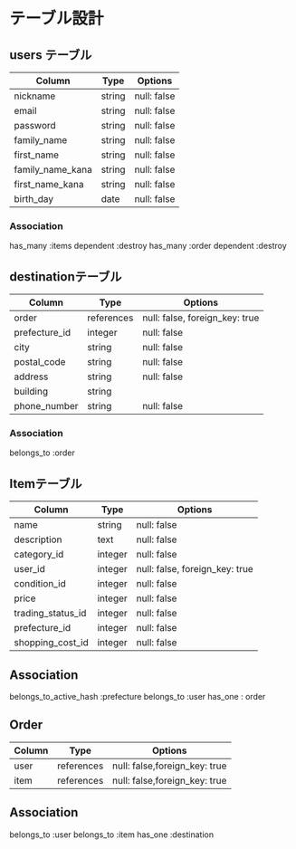 # テーブル設計

## users テーブル

| Column           | Type   | Options     |
| --------------   | ------ | ----------- |
| nickname         | string | null: false |
| email            | string | null: false |
| password         | string | null: false |
| family_name      | string | null: false |
| first_name       | string | null: false |
| family_name_kana | string | null: false |
| first_name_kana  | string | null: false |
| birth_day	       | date	  | null: false |


### Association

has_many :items dependent :destroy
has_many :order dependent :destroy

##  destinationテーブル

| Column          | Type      | Options                       |
| --------------- | --------- | ----------------------------- |
|order          	| references|null: false, foreign_key: true |
|prefecture_id    | integer	  |null: false                    |
|city	            | string	  |null: false                    |
|postal_code        | string    |null: false                    |
|address	        | string	  |null: false                    |
|building     	  | string	  |                               |
|phone_number	    | string    |null: false                    |

### Association

belongs_to :order


## Itemテーブル

| Column            |	Type      |	Options                        |
| ----------------- | --------- | ------------------------------ |
| name              | string    | null: false                    |
| description       | text   	  | null: false                    |
| category_id	      | integer	  | null: false                    |
| user_id	          | integer	  | null: false, foreign_key: true |
| condition_id      | integer	  | null: false                    |
| price   	        | integer	  | null: false                    |
| trading_status_id | integer	  | null: false                    |
| prefecture_id     | integer   | null: false                    |
| shopping_cost_id  | integer   | null: false                    |

## Association

belongs_to_active_hash :prefecture
belongs_to :user
has_one : order

## Order

| Column        |	Type        |	Options                        |
| ------------- | ----------- | -----------------------------  |
| user          | references	| null: false,foreign_key: true  |
| item          | references	| null: false,foreign_key: true  |

## Association

belongs_to :user
belongs_to :item
has_one :destination